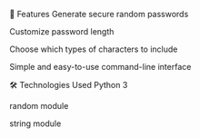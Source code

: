 📜 Features
Generate secure random passwords

Customize password length

Choose which types of characters to include

Simple and easy-to-use command-line interface

🛠️ Technologies Used
Python 3

random module

string module

